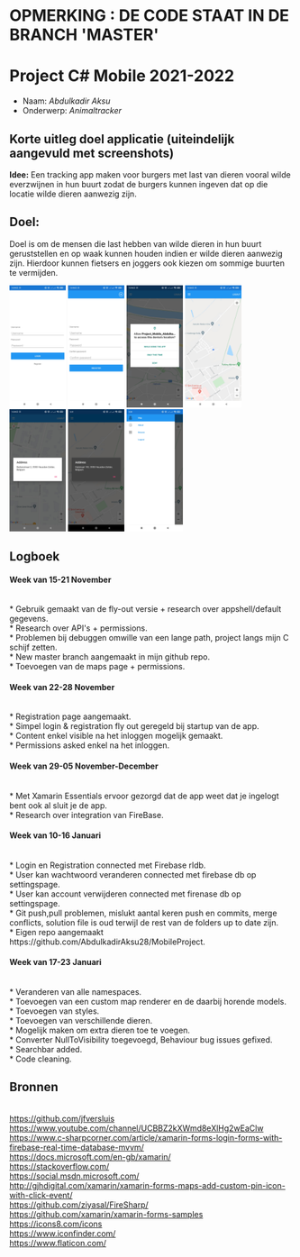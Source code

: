 # OPMERKING : DE CODE STAAT IN DE BRANCH 'MASTER'

# Project C# Mobile 2021-2022
* Naam: *Abdulkadir Aksu*
* Onderwerp: *Animaltracker*
## Korte uitleg doel applicatie (uiteindelijk aangevuld met screenshots)

**Idee:**
Een tracking app maken voor burgers met last van dieren vooral wilde everzwijnen in hun buurt zodat de burgers kunnen ingeven dat op die locatie wilde dieren aanwezig zijn.

## **Doel:**
Doel is om de mensen die last hebben van wilde dieren in hun buurt geruststellen en op waak kunnen houden indien er wilde dieren aanwezig zijn. Hierdoor kunnen fietsers en joggers ook kiezen om sommige buurten te vermijden. 

<p float="left">
    <img src="screenshots/SS5.jpg" width="100"> 
    <img src="screenshots/SS6.jpg" width="100"> 
    <img src="screenshots/SS.jpg" width="100">
    <img src="screenshots/SS1.jpg" width="100"> 
    <img src="screenshots/SS2.jpg" width="100"> 
    <img src="screenshots/SS3.jpg" width="100"> 
    <img src="screenshots/SS4.jpg" width="100">
</p>

## Logboek
<h4> Week van 15-21 November </h4>
</br>* Gebruik gemaakt van de fly-out versie + research over appshell/default gegevens.
</br>* Research over API's + permissions.
</br>* Problemen bij debuggen omwille van een lange path, project langs mijn C schijf zetten.
</br>* New master branch aangemaakt in mijn github repo.
</br>* Toevoegen van de maps page + permissions.
<h4> Week van 22-28 November </h4>
</br>* Registration page aangemaakt.
</br>* Simpel login & registration fly out geregeld bij startup van de app.
</br>* Content enkel visible na het inloggen mogelijk gemaakt.
</br>* Permissions asked enkel na het inloggen.
<h4> Week van 29-05 November-December </h4>
</br>* Met Xamarin Essentials ervoor gezorgd dat de app weet dat je ingelogt bent ook al sluit je de app.
</br>* Research over integration van FireBase.
<h4> Week van 10-16 Januari </h4>
</br>* Login en Registration connected met Firebase rldb.
</br>* User kan wachtwoord veranderen connected met firebase db op settingspage.
</br>* User kan account verwijderen connected met firenase db op settingspage.
</br>* Git push,pull problemen, mislukt aantal keren push en commits, merge conflicts, solution file is oud terwijl de rest van de folders up to date zijn.
</br>* Eigen repo aangemaakt https://github.com/AbdulkadirAksu28/MobileProject.
<h4> Week van 17-23 Januari </h4>
</br>* Veranderen van alle namespaces.
</br>* Toevoegen van een custom map renderer en de daarbij horende models.
</br>* Toevoegen van styles.
</br>* Toevoegen van verschillende dieren.
</br>* Mogelijk maken om extra dieren toe te voegen.
</br>* Converter NullToVisibility toegevoegd, Behaviour bug issues gefixed.
</br>* Searchbar added.
</br>* Code cleaning.

## Bronnen
</br> https://github.com/jfversluis 
</br> https://www.youtube.com/channel/UCBBZ2kXWmd8eXlHg2wEaClw
</br> https://www.c-sharpcorner.com/article/xamarin-forms-login-forms-with-firebase-real-time-database-mvvm/
</br> https://docs.microsoft.com/en-gb/xamarin/
</br> https://stackoverflow.com/
</br> https://social.msdn.microsoft.com/
</br> http://gjhdigital.com/xamarin/xamarin-forms-maps-add-custom-pin-icon-with-click-event/
</br> https://github.com/ziyasal/FireSharp/
</br> https://github.com/xamarin/xamarin-forms-samples
</br> https://icons8.com/icons
</br> https://www.iconfinder.com/
</br> https://www.flaticon.com/





